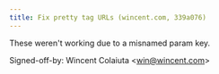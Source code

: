 ```yaml
---
title: Fix pretty tag URLs (wincent.com, 339a076)
---
```


These weren't working due to a misnamed param key.

Signed-off-by: Wincent Colaiuta &lt;win@wincent.com&gt;

